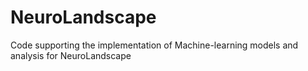 # NeuroLandscape
Code supporting the implementation of Machine-learning models and analysis for NeuroLandscape
